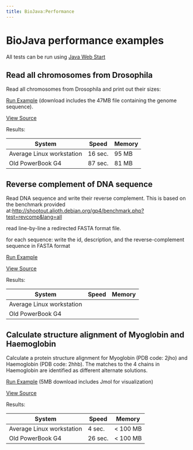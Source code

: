 ```yaml
---
title: BioJava:Performance
---
```


BioJava performance examples
============================

All tests can be run using [Java Web
Start](http://java.sun.com/products/javawebstart/)

Read all chromosomes from Drosophila
------------------------------------

Read all chromosomes from Drosophila and print out their sizes:

[Run
Example](http://www.biojava.org/download/performance/biojava-test.jnlp)
(download includes the 47MB file containing the genome sequence).

[View Source](BioJava:Performance:ReadDrosophila "wikilink")

Results:

| System                    | Speed   | Memory |
|---------------------------|---------|--------|
| Average Linux workstation | 16 sec. | 95 MB  |
| Old PowerBook G4          | 87 sec. | 81 MB  |

Reverse complement of DNA sequence
----------------------------------

Read DNA sequence and write their reverse complement. This is based on
the benchmark provided
at:[<http://shootout.alioth.debian.org/gp4/benchmark.php?test=revcomp&lang=all>](http://shootout.alioth.debian.org/gp4/benchmark.php?test=revcomp&lang=all)

read line-by-line a redirected FASTA format file.

for each sequence: write the id, description, and the reverse-complement
sequence in FASTA format

[Run
Example](http://www.biojava.org/download/performance/biojava-revcomp.jnlp)

[View Source](BioJava:Performance:ReverseComplement "wikilink")

Results:

| System                    | Speed | Memory |
|---------------------------|-------|--------|
| Average Linux workstation |       |        |
| Old PowerBook G4          |       |        |

Calculate structure alignment of Myoglobin and Haemoglobin
----------------------------------------------------------

Calculate a protein structure alignment for Myoglobin (PDB code: 2jho)
and Haemoglobin (PDB code: 2hhb). The matches to the 4 chains in
Haemoglobin are identified as different alternate solutions.

[Run
Example](http://www.biojava.org/download/performance/biojava-structure-example1.jnlp)
(5MB download includes Jmol for visualization)

[View Source](BioJava:Performance:AlignMyoHemo "wikilink")

Results:

| System                    | Speed   | Memory    |
|---------------------------|---------|-----------|
| Average Linux workstation | 4 sec.  | \< 100 MB |
| Old PowerBook G4          | 26 sec. | \< 100 MB |


